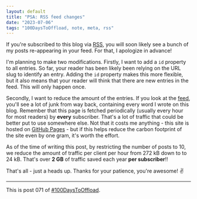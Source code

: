 ```yaml
---
layout: default
title: "PSA: RSS feed changes"
date: "2023-07-06"
tags: "100DaysToOffload, note, meta, rss"
---
```


If you're subscribed to this blog via [RSS](/rss.xml), you will soon likely see
a bunch of my posts re-appearing in your feed. For that, I apologize in advance!

I'm planning to make two modifications. Firstly, I want to add a `id` property
to all entries. So far, your reader has been likely been relying on the URL slug
to identify an entry. Adding the `id` property makes this more flexible, but it
also means that your reader will think that there are new entries in the feed.
This will only happen once.

Secondly, I want to reduce the amount of the entries. If you look at the
[feed](/rss.xml), you'll see a lot of junk from way back, containing every word
I wrote on this blog. Remember that this page is fetched periodically (usually
every hour for most readers) by **every** subscriber. That's a lot of traffic
that could be better put to use somewhere else. Not that it costs me anything -
this site is hosted on [GitHub Pages](https://pages.github.com/) - but if this
helps reduce the carbon footprint of the site even by one gram, it's worth the
effort.

As of the time of writing this post, by restricting the number of posts to 10,
we reduce the amount of traffic per client per hour from 272 kB down to to 24
kB. That's over **2 GB** of traffic saved each year **per subscriber**!!

That's all - just a heads up. Thanks for your patience, you're awesome! ✌️

---

This is post 071 of [#100DaysToOffload](https://100daystooffload.com/).
